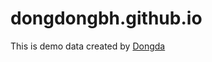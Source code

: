 dongdongbh.github.io
=====================
This is demo data created by [Dongda](dongdongbh.github.io)